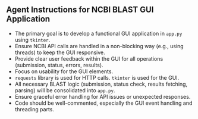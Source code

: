 ## Agent Instructions for NCBI BLAST GUI Application

- The primary goal is to develop a functional GUI application in `app.py` using `tkinter`.
- Ensure NCBI API calls are handled in a non-blocking way (e.g., using threads) to keep the GUI responsive.
- Provide clear user feedback within the GUI for all operations (submission, status, errors, results).
- Focus on usability for the GUI elements.
- `requests` library is used for HTTP calls. `tkinter` is used for the GUI.
- All necessary BLAST logic (submission, status check, results fetching, parsing) will be consolidated into `app.py`.
- Ensure graceful error handling for API issues or unexpected responses.
- Code should be well-commented, especially the GUI event handling and threading parts.
